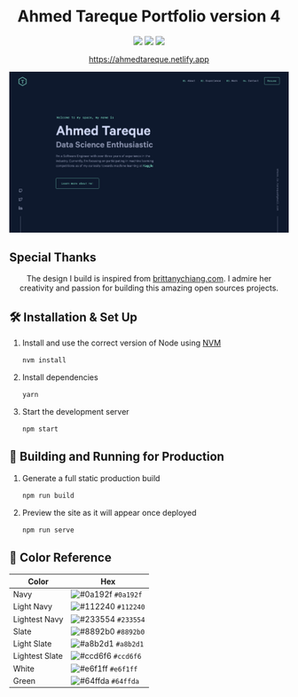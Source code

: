 
<h1 align="center">
  Ahmed Tareque Portfolio version 4
</h1>

<p align="center">
 <img src="https://img.shields.io/github/last-commit/ahmedTareque/profile_v4/master">
 <a href="https://github.com/ahmedTareque?tab=repositories"><img src="https://img.shields.io/github/stars/ahmedTareque?affiliations=OWNER%2CCOLLABORATOR&color=success"></a>
 <a href="https://github.com/ahmedTareque/?tab=followers"><img src="https://img.shields.io/github/followers/ahmedTareque?label=Followers&color=success"></a>
</p>

<p  align="center" >
<a href="https://ahmedtareque.netlify.app" target="_blank">https://ahmedtareque.netlify.app</a>
</p>

![demo](/Home_page.png)

## Special Thanks

<p align="center">
  The design I build is inspired from <a href="https://brittanychiang.com" target="_blank">brittanychiang.com</a>. I admire her creativity and passion for building this amazing open sources projects.
</p>


## 🛠 Installation & Set Up

1. Install and use the correct version of Node using [NVM](https://github.com/nvm-sh/nvm)

   ```sh
   nvm install
   ```

3. Install dependencies

   ```sh
   yarn
   ```

4. Start the development server

   ```sh
   npm start
   ```

## 🚀 Building and Running for Production

1. Generate a full static production build

   ```sh
   npm run build
   ```

1. Preview the site as it will appear once deployed

   ```sh
   npm run serve
   ```

## 🎨 Color Reference

| Color          | Hex                                                                |
| -------------- | ------------------------------------------------------------------ |
| Navy           | ![#0a192f](https://via.placeholder.com/10/0a192f?text=+) `#0a192f` |
| Light Navy     | ![#112240](https://via.placeholder.com/10/0a192f?text=+) `#112240` |
| Lightest Navy  | ![#233554](https://via.placeholder.com/10/303C55?text=+) `#233554` |
| Slate          | ![#8892b0](https://via.placeholder.com/10/8892b0?text=+) `#8892b0` |
| Light Slate    | ![#a8b2d1](https://via.placeholder.com/10/a8b2d1?text=+) `#a8b2d1` |
| Lightest Slate | ![#ccd6f6](https://via.placeholder.com/10/ccd6f6?text=+) `#ccd6f6` |
| White          | ![#e6f1ff](https://via.placeholder.com/10/e6f1ff?text=+) `#e6f1ff` |
| Green          | ![#64ffda](https://via.placeholder.com/10/64ffda?text=+) `#64ffda` |
